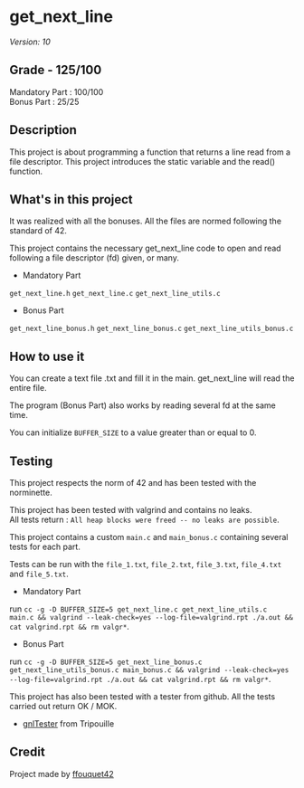 # get_next_line

*Version: 10*

## Grade - 125/100

Mandatory Part : 100/100  
Bonus Part : 25/25

## Description

This project is about programming a function that returns a line
read from a file descriptor. This project introduces the static variable and the read() function.

## What's in this project

It was realized with all the bonuses. All the files are normed following the standard of 42.

This project contains the necessary get_next_line code to open and read following a file descriptor (fd) given, or many.

* Mandatory Part

`get_next_line.h`
`get_next_line.c`
`get_next_line_utils.c`

* Bonus Part

`get_next_line_bonus.h`
`get_next_line_bonus.c`
`get_next_line_utils_bonus.c`

## How to use it

You can create a text file .txt and fill it in the main. get_next_line will read the entire file.

The program (Bonus Part) also works by reading several fd at the same time.

You can initialize `BUFFER_SIZE` to a value greater than or equal to 0.

## Testing

This project respects the norm of 42 and has been tested with the norminette.

This project has been tested with valgrind and contains no leaks.  
All tests return : `All heap blocks were freed -- no leaks are possible`.

This project contains a custom `main.c` and `main_bonus.c` containing several tests for each part.

Tests can be run with the `file_1.txt`, `file_2.txt`, `file_3.txt`, `file_4.txt` and `file_5.txt`.

* Mandatory Part

run `cc -g -D BUFFER_SIZE=5 get_next_line.c get_next_line_utils.c main.c && valgrind --leak-check=yes --log-file=valgrind.rpt ./a.out && cat valgrind.rpt && rm valgr*`.

* Bonus Part

run `cc -g -D BUFFER_SIZE=5 get_next_line_bonus.c get_next_line_utils_bonus.c main_bonus.c && valgrind --leak-check=yes --log-file=valgrind.rpt ./a.out && cat valgrind.rpt && rm valgr*`.

This project has also been tested with a tester from github. All the tests carried out return OK / MOK.

* [gnlTester](https://github.com/Tripouille/gnlTester) from Tripouille  
 
## Credit

Project made by [ffouquet42](https://github.com/ffouquet42)